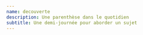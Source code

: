 ```yaml
---
name: decouverte
description: Une parenthèse dans le quotidien
subtitle: Une demi-journée pour aborder un sujet
---
```

